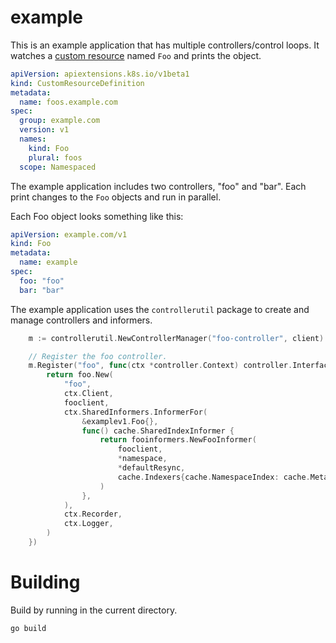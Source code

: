 # example

This is an example application that has multiple controllers/control loops. It watches a [custom resource](https://kubernetes.io/docs/concepts/api-extension/custom-resources/) named `Foo` and prints the object.

[embedmd]:# (artifacts/crd.yaml yaml /apiVersion/ $)
```yaml
apiVersion: apiextensions.k8s.io/v1beta1
kind: CustomResourceDefinition
metadata:
  name: foos.example.com
spec:
  group: example.com
  version: v1
  names:
    kind: Foo
    plural: foos
  scope: Namespaced
```

The example application includes two controllers, "foo" and "bar". Each print changes to the `Foo` objects and run in parallel.

Each Foo object looks something like this:

[embedmd]:# (artifacts/example.yaml yaml /apiVersion/ $)
```yaml
apiVersion: example.com/v1
kind: Foo
metadata:
  name: example
spec:
  foo: "foo"
  bar: "bar"
```

The example application uses the `controllerutil` package to create and manage controllers and informers.

[embedmd]:# (main.go go /.*NewControllerManager/ /\}\)/)
```go
	m := controllerutil.NewControllerManager("foo-controller", client)

	// Register the foo controller.
	m.Register("foo", func(ctx *controller.Context) controller.Interface {
		return foo.New(
			"foo",
			ctx.Client,
			fooclient,
			ctx.SharedInformers.InformerFor(
				&examplev1.Foo{},
				func() cache.SharedIndexInformer {
					return fooinformers.NewFooInformer(
						fooclient,
						*namespace,
						*defaultResync,
						cache.Indexers{cache.NamespaceIndex: cache.MetaNamespaceIndexFunc},
					)
				},
			),
			ctx.Recorder,
			ctx.Logger,
		)
	})
```

# Building

Build by running in the current directory.

    go build
